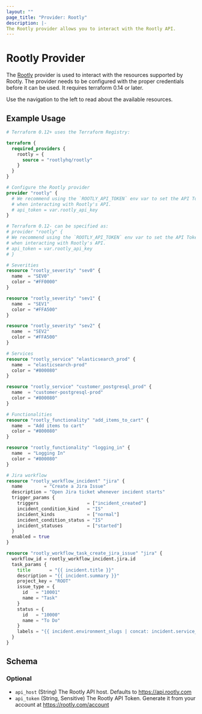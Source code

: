 ```yaml
---
layout: ""
page_title: "Provider: Rootly"
description: |-
The Rootly provider allows you to interact with the Rootly API.
---
```


# Rootly Provider

The [Rootly](https://rootly.com/) provider is used to interact with the resources supported by Rootly. The provider needs to be configured with the proper credentials before it can be used. It requires terraform 0.14 or later.

Use the navigation to the left to read about the available resources.

## Example Usage

```terraform
# Terraform 0.12+ uses the Terraform Registry:

terraform {
  required_providers {
    rootly = {
      source = "rootlyhq/rootly"
    }
  }
}

# Configure the Rootly provider
provider "rootly" {
  # We recommend using the `ROOTLY_API_TOKEN` env var to set the API Token
  # when interacting with Rootly's API.
  # api_token = var.rootly_api_key
}

# Terraform 0.12- can be specified as:
# provider "rootly" {
# We recommend using the `ROOTLY_API_TOKEN` env var to set the API Token
# when interacting with Rootly's API.
# api_token = var.rootly_api_key
# }

# Severities
resource "rootly_severity" "sev0" {
  name  = "SEV0"
  color = "#FF0000"
}

resource "rootly_severity" "sev1" {
  name  = "SEV1"
  color = "#FFA500"
}

resource "rootly_severity" "sev2" {
  name  = "SEV2"
  color = "#FFA500"
}

# Services
resource "rootly_service" "elasticsearch_prod" {
  name  = "elasticsearch-prod"
  color = "#800080"
}

resource "rootly_service" "customer_postgresql_prod" {
  name  = "customer-postgresql-prod"
  color = "#800080"
}

# Functionalities
resource "rootly_functionality" "add_items_to_cart" {
  name  = "Add items to cart"
  color = "#800080"
}

resource "rootly_functionality" "logging_in" {
  name  = "Logging In"
  color = "#800080"
}

# Jira workflow
resource "rootly_workflow_incident" "jira" {
  name        = "Create a Jira Issue"
  description = "Open Jira ticket whenever incident starts"
  trigger_params {
    triggers                  = ["incident_created"]
    incident_condition_kind   = "IS"
    incident_kinds            = ["normal"]
    incident_condition_status = "IS"
    incident_statuses         = ["started"]
  }
  enabled = true
}

resource "rootly_workflow_task_create_jira_issue" "jira" {
  workflow_id = rootly_workflow_incident.jira.id
  task_params {
    title       = "{{ incident.title }}"
    description = "{{ incident.summary }}"
    project_key = "ROOT"
    issue_type = {
      id   = "10001"
      name = "Task"
    }
    status = {
      id   = "10000"
      name = "To Do"
    }
    labels = "{{ incident.environment_slugs | concat: incident.service_slugs | concat: incident.functionality_slugs | concat: incident.group_slugs | join: \",\" }}"
  }
}
```

<!-- schema generated by tfplugindocs -->
## Schema

### Optional

- `api_host` (String) The Rootly API host. Defaults to https://api.rootly.com
- `api_token` (String, Sensitive) The Rootly API Token. Generate it from your account at https://rootly.com/account
